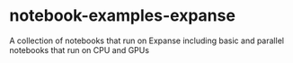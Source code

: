# notebook-examples-expanse
A collection of notebooks that run on Expanse including basic and parallel notebooks that run on CPU and GPUs
